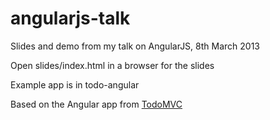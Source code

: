 angularjs-talk
==============

Slides and demo from my talk on AngularJS, 8th March 2013

Open slides/index.html in a browser for the slides

Example app is in todo-angular

Based on the Angular app from [TodoMVC](http://addyosmani.github.com/todomvc/)

